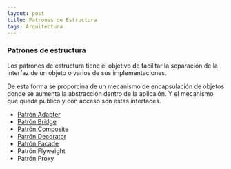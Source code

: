 ```yaml
---
layout: post
title: Patrones de Estructura
tags: Arquitectura
---
```


### Patrones de estructura ###

Los patrones de estructura tiene el objetivo de facilitar la separación de la interfaz de un objeto o varios de sus implementaciones.

De esta forma se proporcina de un mecanismo de encapsulación de objetos donde se aumenta la abstracción dentro de la aplicaión. Y el mecanismo que queda publico y con acceso son estas interfaces.

- [Patrón Adapter](patron-adapter "Patrón Adapter")
- [Patrón Bridge](patron-bridge "Patrón Bridge")
- [Patrón Composite](patron-composite "Patrón Composite")
- [Patrón Decorator](patron-decorator "Patrón Decorator")
- [Patrón Facade](patron-facade "Patrón Facade")
- Patrón Flyweight
- Patrón Proxy
